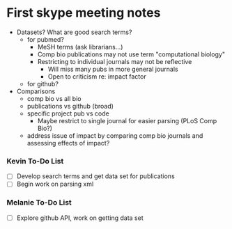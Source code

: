 # First skype meeting notes

- Datasets? What are good search terms?
    - for pubmed?
        - MeSH terms (ask librarians...)
        - Comp bio publications may not use term "computational biology"
        - Restricting to individual journals may not be reflective
            - Will miss many pubs in more general journals
            - Open to criticism re: impact factor
    - for github?
- Comparisons
    - comp bio vs all bio
    - publications vs github (broad)
    - specific project pub vs code
        - Maybe restrict to single journal for easier parsing (PLoS Comp Bio?)
    - address issue of impact by comparing comp bio journals and assessing effects of impact?

### Kevin To-Do List
- [ ] Develop search terms and get data set for publications
- [ ] Begin work on parsing xml

### Melanie To-Do List
- [ ] Explore github API, work on getting data set
